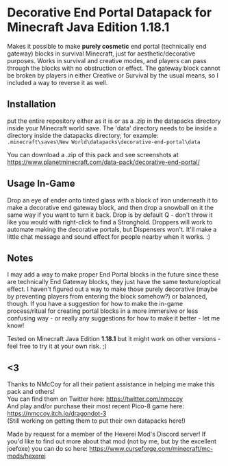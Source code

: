 # Decorative End Portal Datapack for Minecraft Java Edition 1.18.1
Makes it possible to make **purely cosmetic** end portal (technically end gateway) blocks in survival Minecraft, just for aesthetic/decorative purposes. Works in survival and creative modes, and players can pass through the blocks with no obstruction or effect. The gateway block cannot be broken by players in either Creative or Survival by the usual means, so I included a way to reverse it as well.

## Installation
put the entire repository either as it is or as a .zip in the datapacks directory inside your Minecraft world save. The 'data' directory needs to be inside a directory inside the datapacks directory; for example:  
`.minecraft\saves\New World\datapacks\decorative-end-portal\data`

You can download a .zip of this pack and see screenshots at https://www.planetminecraft.com/data-pack/decorative-end-portal/

## Usage In-Game
Drop an eye of ender onto tinted glass with a block of iron underneath it to make a decorative end gateway block, and then drop a snowball on it the same way if you want to turn it back. Drop is by default Q - don't throw it like you would with right-click to find a Stronghold. Droppers will work to automate making the decorative portals, but Dispensers won't. It'll make a little chat message and sound effect for people nearby when it works. :)

## Notes
I may add a way to make proper End Portal blocks in the future since these are technically End Gateway blocks, they just have the same texture/optical effect. I haven't figured out a way to make those purely decorative (maybe by preventing players from entering the block somehow?) or balanced, though. If you have a suggestion for how to make the in-game process/ritual for creating portal blocks in a more immersive or less confusing way - or really any suggestions for how to make it better - let me know!

Tested on Minecraft Java Edition **1.18.1** but it might work on other versions - feel free to try it at your own risk. ;)

## <3
Thanks to NMcCoy for all their patient assistance in helping me make this pack and others!  
You can find them on Twitter here: https://twitter.com/nmccoy  
And play and/or purchase their most recent Pico-8 game here: https://nmccoy.itch.io/dragondot-3  
(Still working on getting them to put their own datapacks here!)  

Made by request for a member of the Hexerei Mod's Discord server!
If you'd like to find out more about that mod (not by me, but by the excellent joefoxe) you can do so here: https://www.curseforge.com/minecraft/mc-mods/hexerei
